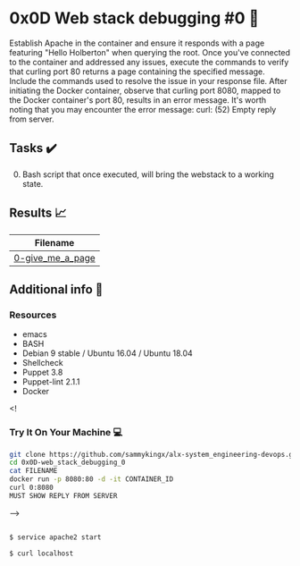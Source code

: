 # 0x0D Web stack debugging #0 :wrench:
Establish Apache in the container and ensure it responds with a page featuring "Hello Holberton" when querying the root. Once you've connected to the container and addressed any issues, execute the commands to verify that curling port 80 returns a page containing the specified message. Include the commands used to resolve the issue in your response file. After initiating the Docker container, observe that curling port 8080, mapped to the Docker container's port 80, results in an error message. It's worth noting that you may encounter the error message: curl: (52) Empty reply from server.

## Tasks :heavy_check_mark:

0. Bash script that once executed, will bring the webstack to a working state.


## Results :chart_with_upwards_trend:

| Filename |
| ------ |
| [0-give_me_a_page](./0-give_me_a_page)|

## Additional info :construction:
### Resources

- emacs
- BASH
- Debian 9 stable / Ubuntu 16.04 / Ubuntu 18.04 
- Shellcheck
- Puppet 3.8
- Puppet-lint 2.1.1
- Docker

<!
### Try It On Your Machine :computer:
```bash
git clone https://github.com/sammykingx/alx-system_engineering-devops.git
cd 0x0D-web_stack_debugging_0
cat FILENAME
docker run -p 8080:80 -d -it CONTAINER_ID
curl 0:8080
MUST SHOW REPLY FROM SERVER

```
-->

```bash

$ service apache2 start

$ curl localhost

```
